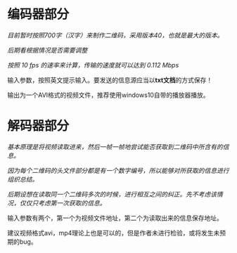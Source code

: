 # 编码器部分

*目前暂时按照700字（汉字）来制作二维码，采用版本40，也就是最大的版本。*

*后期看根据情况是否需要调整*

*按照 10 fps 的速率来计算，传输的速度就可以达到 0.112 Mbps*



输入参数，按照英文提示输入。要发送的信息源应当以**txt文档**的方式保存！

输出为一个AVI格式的视频文件，推荐使用windows10自带的播放器播放。



# 解码器部分

*基本原理是将视频读取进来，然后一帧一帧地尝试能否获取到二维码中所含有的信息。*

*因为每个二维码的头文件部分都是有一个数字编号，所以能够对所获取的信息进行组织总结。*

*后期设想在读取同一个二维码多次的时候，进行相互之间的纠正。先不考虑该情况，仅仅只考虑第一次获取的信息。*



输入参数有两个，第一个为视频文件地址，第二个为读取出来的信息保存地址。

建议视频格式avi，mp4理论上也是可以的，但是作者未进行检验，或将发生未预期的bug。